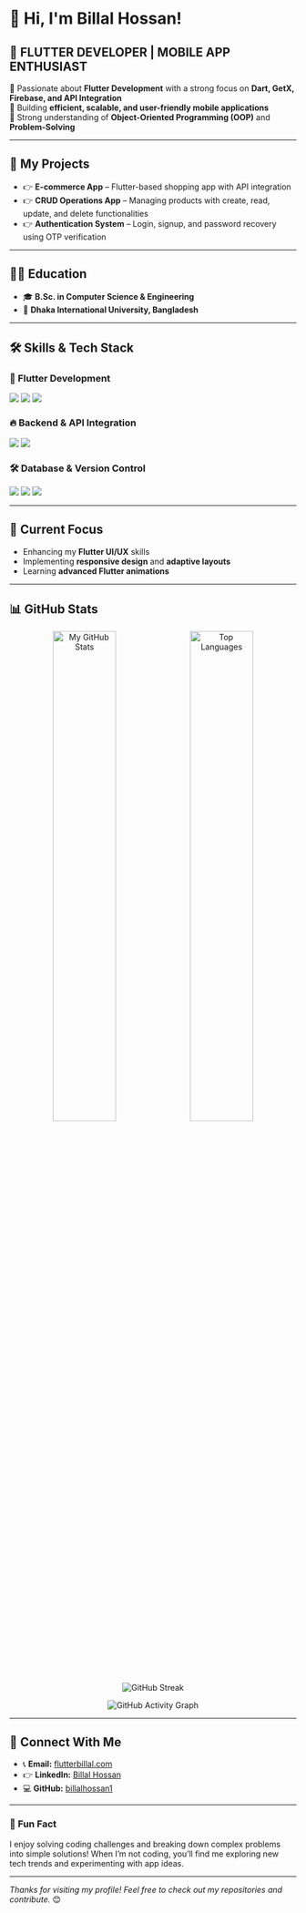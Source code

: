 
# 👋 Hi, I'm Billal Hossan!

## 🚀 FLUTTER DEVELOPER | MOBILE APP ENTHUSIAST

💙 Passionate about **Flutter Development** with a strong focus on **Dart, GetX, Firebase, and API Integration**  
🚀 Building **efficient, scalable, and user-friendly mobile applications**  
🔹 Strong understanding of **Object-Oriented Programming (OOP)** and **Problem-Solving**  

---

## 📱 My Projects
- 👉 **E-commerce App** – Flutter-based shopping app with API integration
- 👉 **CRUD Operations App** – Managing products with create, read, update, and delete functionalities
- 👉 **Authentication System** – Login, signup, and password recovery using OTP verification

---

## 👨‍🎓 Education  
- 🎓 **B.Sc. in Computer Science & Engineering**  
- 🏫 **Dhaka International University, Bangladesh**  

---

## 🛠️ Skills & Tech Stack  

### **💙 Flutter Development**  
<p align="left">
  <img src="https://img.shields.io/badge/Flutter-02569B?style=for-the-badge&logo=flutter&logoColor=white"/>
  <img src="https://img.shields.io/badge/Dart-0175C2?style=for-the-badge&logo=dart&logoColor=white"/>
  <img src="https://img.shields.io/badge/GetX-4CAF50?style=for-the-badge&logo=getx&logoColor=white"/>
</p>

### **🔥 Backend & API Integration**  
<p align="left">
  <img src="https://img.shields.io/badge/Firebase-FFCA28?style=for-the-badge&logo=firebase&logoColor=white"/>
  <img src="https://img.shields.io/badge/REST%20API-005571?style=for-the-badge&logo=api&logoColor=white"/>
</p>

### **🛠️ Database & Version Control**  
<p align="left">
  <img src="https://img.shields.io/badge/SQLite-003B57?style=for-the-badge&logo=sqlite&logoColor=white"/>
  <img src="https://img.shields.io/badge/Git-F05032?style=for-the-badge&logo=git&logoColor=white"/>
  <img src="https://img.shields.io/badge/GitHub-181717?style=for-the-badge&logo=github&logoColor=white"/>
</p>

---

## 🌟 Current Focus  
- Enhancing my **Flutter UI/UX** skills  
- Implementing **responsive design** and **adaptive layouts**  
- Learning **advanced Flutter animations**  

---

## 📊 GitHub Stats  

<p align="center">
  <img alt="My GitHub Stats" width="47%" src="https://github-readme-stats.vercel.app/api?username=billalhossan1&show_icons=true&theme=github_dark"/>
  <img alt="Top Languages" width="47%" src="https://github-readme-stats.vercel.app/api/top-langs/?username=billalhossan1&layout=compact&theme=github_dark"/>
</p>

<p align="center">
  <img alt="GitHub Streak" src="https://github-readme-streak-stats.herokuapp.com/?user=billalhossan1&theme=github_dark"/>
</p>

<p align="center">
  <img alt="GitHub Activity Graph" src="https://github-readme-activity-graph.vercel.app/graph?username=billalhossan1&bg_color=0d1117&color=58a6ff&line=58a6ff&point=ffffff&area=true&hide_border=true"/>
</p>

---

## 💌 Connect With Me  
- 📞 **Email:** [flutterbillal.com](mailto:flutterbillal.com)  
- 👉 **LinkedIn:** [Billal Hossan](https://www.linkedin.com/in/billal-hossan-92001b230)  
- 💻 **GitHub:** [billalhossan1](https://github.com/billalhossan1)  

---

### 🎡 Fun Fact  
I enjoy solving coding challenges and breaking down complex problems into simple solutions! When I’m not coding, you’ll find me exploring new tech trends and experimenting with app ideas.  

---

_Thanks for visiting my profile! Feel free to check out my repositories and contribute._ 😊
